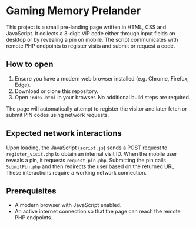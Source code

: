 # Gaming Memory Prelander

This project is a small pre-landing page written in HTML, CSS and JavaScript. It collects a 3-digit VIP code either through input fields on desktop or by revealing a pin on mobile. The script communicates with remote PHP endpoints to register visits and submit or request a code.

## How to open

1. Ensure you have a modern web browser installed (e.g. Chrome, Firefox, Edge).
2. Download or clone this repository.
3. Open `index.html` in your browser. No additional build steps are required.

The page will automatically attempt to register the visitor and later fetch or submit PIN codes using network requests.

## Expected network interactions

Upon loading, the JavaScript (`script.js`) sends a POST request to `register_visit.php` to obtain an internal visit ID. When the mobile user reveals a pin, it requests `request_pin.php`. Submitting the pin calls `SubmitPin.php` and then redirects the user based on the returned URL. These interactions require a working network connection.

## Prerequisites

- A modern browser with JavaScript enabled.
- An active internet connection so that the page can reach the remote PHP endpoints.

